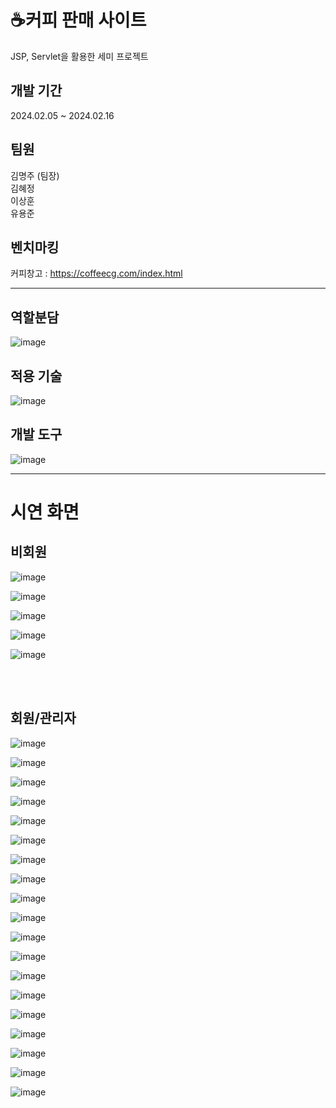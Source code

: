 <h1> ☕커피 판매 사이트</h1>

JSP, Servlet을 활용한 세미 프로젝트
<br/>

## 개발 기간
2024.02.05 ~ 2024.02.16
<br/>


## 팀원
김명주 (팀장)   
김혜정   
이상훈   
유용준
<br/>


## 벤치마킹
커피창고 :  https://coffeecg.com/index.html 
<br/>
***
## 역할분담
![image](https://github.com/myeongjjj/jsp-semi-project/assets/155945022/433e472f-69b1-4e82-a594-ed9af1282f3e)


## 적용 기술
![image](https://github.com/myeongjjj/jsp-semi-project/assets/155945022/da545dd0-f6c7-4a4e-8e40-be443a881498)

## 개발 도구
![image](https://github.com/myeongjjj/jsp-semi-project/assets/155945022/3d717770-d37e-491d-af5f-829efb30bdb8)
<br/>
***


<h1>시연 화면</h1>
<h2>비회원</h2>

![image](https://github.com/myeongjjj/jsp-semi-project/assets/155945022/1162fa91-9e22-45ad-ab5c-348d345d3721)

![image](https://github.com/myeongjjj/jsp-semi-project/assets/155945022/638638f1-3860-4001-a017-de6c0920ba07)

![image](https://github.com/myeongjjj/jsp-semi-project/assets/155945022/40ce14fa-12a2-4987-b3e3-b645cd252319)

![image](https://github.com/myeongjjj/jsp-semi-project/assets/155945022/e05e2afd-9d6c-4d30-a407-7b7012a46a58)

![image](https://github.com/myeongjjj/jsp-semi-project/assets/155945022/e68407d7-2e1a-45fd-af92-d6aeaeee2d40)   

<br/>
<br/>
<h2>회원/관리자</h2>

![image](https://github.com/myeongjjj/jsp-semi-project/assets/155945022/e8832bfb-0557-462e-b0bd-d86cce461ddc)


![image](https://github.com/myeongjjj/jsp-semi-project/assets/155945022/44375f53-4afc-430a-9651-8744911e47d8)


![image](https://github.com/myeongjjj/jsp-semi-project/assets/155945022/21a1bf2e-86c4-4d76-88dc-6f7393c2953d)


![image](https://github.com/myeongjjj/jsp-semi-project/assets/155945022/5860bc1f-7650-4ccc-90f4-e6d5c80c3877)


![image](https://github.com/myeongjjj/jsp-semi-project/assets/155945022/7d331660-d46a-4909-bade-386ae7e29fdb)


![image](https://github.com/myeongjjj/jsp-semi-project/assets/155945022/81dc8739-6c2d-4783-a12c-94b68f706b7d)


![image](https://github.com/myeongjjj/jsp-semi-project/assets/155945022/54e26de6-73da-4c77-b481-377b581ddbba)


![image](https://github.com/myeongjjj/jsp-semi-project/assets/155945022/2bb38a31-9f8d-432a-a894-1cb54e84ab5f)


![image](https://github.com/myeongjjj/jsp-semi-project/assets/155945022/f00a6b9d-21e8-4707-84f9-0eea312655af)


![image](https://github.com/myeongjjj/jsp-semi-project/assets/155945022/c224329b-8f65-4880-af66-8f707eb603ee)


![image](https://github.com/myeongjjj/jsp-semi-project/assets/155945022/cdb5f06f-049d-4294-9f54-efd1d295bce9)


![image](https://github.com/myeongjjj/jsp-semi-project/assets/155945022/b23be4fe-bd43-4378-a457-dab74d108a6d)


![image](https://github.com/myeongjjj/jsp-semi-project/assets/155945022/b7b5433e-1fc2-4ad1-95df-6d46d02aadef)


![image](https://github.com/myeongjjj/jsp-semi-project/assets/155945022/3fd4fa39-0ea2-4f3a-93ad-babc4117001a)


![image](https://github.com/myeongjjj/jsp-semi-project/assets/155945022/9174285b-96cc-4fb4-b4ed-46e7f5564a9b)


![image](https://github.com/myeongjjj/jsp-semi-project/assets/155945022/a3bfbebc-4fed-4232-a4ef-d3e3845c3695)


![image](https://github.com/myeongjjj/jsp-semi-project/assets/155945022/b57570a2-e777-41d5-a78d-f0a04eb14b4a)


![image](https://github.com/myeongjjj/jsp-semi-project/assets/155945022/e0c26cf5-aa55-4e9f-a36d-ec847463ba49)


![image](https://github.com/myeongjjj/jsp-semi-project/assets/155945022/50ef6358-e7e9-4e7b-88a4-dc299d6cb6c9)














